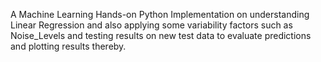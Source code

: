 A Machine Learning Hands-on Python Implementation on understanding Linear Regression and also applying some variability factors such as Noise_Levels and testing results on new test data to evaluate predictions and plotting results thereby.
